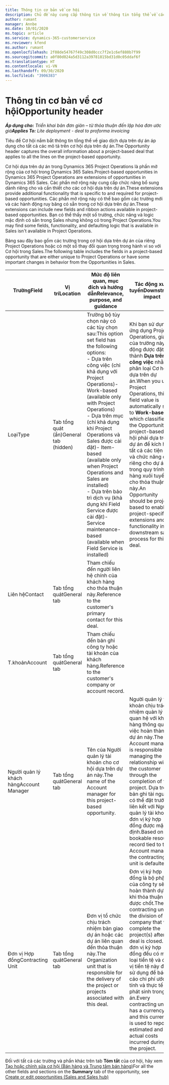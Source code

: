 ```yaml
---
title: Thông tin cơ bản về cơ hội
description: Chủ đề này cung cấp thông tin về thông tin tổng thể về các thỏa thuận dựa trên dự án và mô tả cơ hội dựa trên dự án.
author: rumant
manager: Annbe
ms.date: 10/01/2020
ms.topic: article
ms.service: dynamics-365-customerservice
ms.reviewer: kfend
ms.author: rumant
ms.openlocfilehash: 2f08de54767f49c308d0ccc7f2e1c6ef880b7f99
ms.sourcegitcommit: a0f80d024a5d3112a39781815bd31d0c05ddaf6f
ms.translationtype: HT
ms.contentlocale: vi-VN
ms.lasthandoff: 09/30/2020
ms.locfileid: "3906383"
---
```

# <a name="opportunity-header"></a><span data-ttu-id="21f4d-103">Thông tin cơ bản về cơ hội</span><span class="sxs-lookup"><span data-stu-id="21f4d-103">Opportunity header</span></span>

<span data-ttu-id="21f4d-104">_**Áp dụng cho:** Triển khai bản đơn giản – từ thỏa thuận đến lập hóa đơn ước giá_</span><span class="sxs-lookup"><span data-stu-id="21f4d-104">_**Applies To:** Lite deployment - deal to proforma invoicing_</span></span>

<span data-ttu-id="21f4d-105">Tiêu đề Cơ hội nắm bắt thông tin tổng thể về giao dịch dựa trên dự án áp dụng cho tất cả các mô tả trên cơ hội dựa trên dự án.</span><span class="sxs-lookup"><span data-stu-id="21f4d-105">The Opportunity header captures the overall information about a project-based deal that applies to all the lines on the project-based opportunity.</span></span>

<span data-ttu-id="21f4d-106">Cơ hội dựa trên dự án trong Dynamics 365 Project Operations là phần mở rộng của cơ hội trong Dynamics 365 Sales.</span><span class="sxs-lookup"><span data-stu-id="21f4d-106">Project-based opportunities in Dynamics 365 Project Operations are extensions of opportunities in Dynamics 365 Sales.</span></span> <span data-ttu-id="21f4d-107">Các phần mở rộng này cung cấp chức năng bổ sung dành riêng cho và cần thiết cho các cơ hội dựa trên dự án.</span><span class="sxs-lookup"><span data-stu-id="21f4d-107">These extensions provide additional functionality that is specific to and required for project-based opportunities.</span></span> <span data-ttu-id="21f4d-108">Các phần mở rộng này có thể bao gồm các trường mới và các hành động ruy băng có sẵn trong cơ hội dựa trên dự án.</span><span class="sxs-lookup"><span data-stu-id="21f4d-108">These extensions can include new fields and ribbon actions available in project-based opportunities.</span></span> <span data-ttu-id="21f4d-109">Bạn có thể thấy một số trường, chức năng và logic mặc định có sẵn trong Sales nhưng không có trong Project Operations.</span><span class="sxs-lookup"><span data-stu-id="21f4d-109">You may find some fields, functionality, and defaulting logic that is available in Sales isn't available in Project Operations.</span></span>

<span data-ttu-id="21f4d-110">Bảng sau đây bao gồm các trường trong cơ hội dựa trên dự án của riêng Project Operations hoặc có một số thay đổi quan trọng trong hành vi so với Cơ hội trong Sales.</span><span class="sxs-lookup"><span data-stu-id="21f4d-110">The following table includes the fields in a project-based opportunity that are either unique to Project Operations or have some important changes in behavior from the Opportunities in Sales.</span></span>

| <span data-ttu-id="21f4d-111">**Trường**</span><span class="sxs-lookup"><span data-stu-id="21f4d-111">**Field**</span></span> | <span data-ttu-id="21f4d-112">**Vị trí**</span><span class="sxs-lookup"><span data-stu-id="21f4d-112">**Location**</span></span> | <span data-ttu-id="21f4d-113">**Mức độ liên quan, mục đích và hướng dẫn**</span><span class="sxs-lookup"><span data-stu-id="21f4d-113">**Relevance, purpose, and guidance**</span></span> | <span data-ttu-id="21f4d-114">**Tác động xuôi tuyến**</span><span class="sxs-lookup"><span data-stu-id="21f4d-114">**Downstream impact**</span></span> |
| --- | --- | --- | --- |
| <span data-ttu-id="21f4d-115">Loại</span><span class="sxs-lookup"><span data-stu-id="21f4d-115">Type</span></span> | <span data-ttu-id="21f4d-116">Tab tổng quát (ẩn)</span><span class="sxs-lookup"><span data-stu-id="21f4d-116">General tab (hidden)</span></span> | <span data-ttu-id="21f4d-117">Trường bộ tùy chọn này có các tùy chọn sau:</span><span class="sxs-lookup"><span data-stu-id="21f4d-117">This option set field has the following options:</span></span></br><span data-ttu-id="21f4d-118">- Dựa trên công việc (chỉ khả dụng với Project Operations)</span><span class="sxs-lookup"><span data-stu-id="21f4d-118">- Work-based (available only with Project Operations)</span></span></br><span data-ttu-id="21f4d-119">- Dựa trên mục (chỉ khả dụng khi Project Operations và Sales được cài đặt)</span><span class="sxs-lookup"><span data-stu-id="21f4d-119">- Item-based (available only when Project Operations and Sales are installed)</span></span></br><span data-ttu-id="21f4d-120">- Dựa trên bảo trì dịch vụ (khả dụng khi Field Service được cài đặt)</span><span class="sxs-lookup"><span data-stu-id="21f4d-120">- Service maintenance-based (available when Field Service is installed)</span></span> | <span data-ttu-id="21f4d-121">Khi bạn sử dụng ứng dụng Project Operations, giá trị của trường này tự động được đặt thành **Dựa trên công việc** nhằm phân loại Cơ hội là dựa trên dự án.</span><span class="sxs-lookup"><span data-stu-id="21f4d-121">When you use Project Operations, this field value is automatically set to **Work-based** which classifies the Opportunity as project-based.</span></span> <span data-ttu-id="21f4d-122">Cơ hội phải dựa trên dự án để kích hoạt tất cả các tiện ích và chức năng dành riêng cho dự án trong quy trình bán hàng xuôi tuyến cho thỏa thuận này.</span><span class="sxs-lookup"><span data-stu-id="21f4d-122">An Opportunity should be project-based to enable all project-specific extensions and functionality in the downstream sales process for this deal.</span></span> |
| <span data-ttu-id="21f4d-123">Liên hệ</span><span class="sxs-lookup"><span data-stu-id="21f4d-123">Contact</span></span> | <span data-ttu-id="21f4d-124">Tab tổng quát</span><span class="sxs-lookup"><span data-stu-id="21f4d-124">General tab</span></span> | <span data-ttu-id="21f4d-125">Tham chiếu đến người liên hệ chính của khách hàng cho thỏa thuận này.</span><span class="sxs-lookup"><span data-stu-id="21f4d-125">Reference to the customer's primary contact for this deal.</span></span> | |
| <span data-ttu-id="21f4d-126">T.khoản</span><span class="sxs-lookup"><span data-stu-id="21f4d-126">Account</span></span> | <span data-ttu-id="21f4d-127">Tab tổng quát</span><span class="sxs-lookup"><span data-stu-id="21f4d-127">General tab</span></span> | <span data-ttu-id="21f4d-128">Tham chiếu đến bản ghi công ty hoặc tài khoản của khách hàng.</span><span class="sxs-lookup"><span data-stu-id="21f4d-128">Reference to the customer's company or account record.</span></span> | |
| <span data-ttu-id="21f4d-129">Người quản lý khách hàng</span><span class="sxs-lookup"><span data-stu-id="21f4d-129">Account Manager</span></span> | <span data-ttu-id="21f4d-130">Tab tổng quát</span><span class="sxs-lookup"><span data-stu-id="21f4d-130">General tab</span></span> | <span data-ttu-id="21f4d-131">Tên của Người quản lý tài khoản cho cơ hội dựa trên dự án này.</span><span class="sxs-lookup"><span data-stu-id="21f4d-131">The name of the Account manager for this project-based opportunity.</span></span> | <span data-ttu-id="21f4d-132">Người quản lý tài khoản chịu trách nhiệm quản lý mối quan hệ với khách hàng thông qua việc hoàn thành dự án này.</span><span class="sxs-lookup"><span data-stu-id="21f4d-132">The Account manager is responsible for managing the relationship with the customer through the completion of this project.</span></span> <span data-ttu-id="21f4d-133">Dựa trên bản ghi tài nguyên có thể đặt trước liên kết với Người quản lý tài khoản, đơn vị ký hợp đồng được mặc định.</span><span class="sxs-lookup"><span data-stu-id="21f4d-133">Based on the bookable resource record tied to the Account manager, the contracting unit is defaulted.</span></span> |
| <span data-ttu-id="21f4d-134">Đơn vị Hợp đồng</span><span class="sxs-lookup"><span data-stu-id="21f4d-134">Contracting Unit</span></span> | <span data-ttu-id="21f4d-135">Tab tổng quát</span><span class="sxs-lookup"><span data-stu-id="21f4d-135">General tab</span></span> | <span data-ttu-id="21f4d-136">Đơn vị tổ chức chịu trách nhiệm bàn giao dự án hoặc các dự án liên quan đến thỏa thuận này.</span><span class="sxs-lookup"><span data-stu-id="21f4d-136">The Organization unit that is responsible for the delivery of the project or projects associated with this deal.</span></span> | <span data-ttu-id="21f4d-137">Đơn vị ký hợp đồng là bộ phận của công ty sẽ hoàn thành dự án khi thỏa thuận được chốt.</span><span class="sxs-lookup"><span data-stu-id="21f4d-137">The contracting unit is the division of the company that will complete the project(s) after the deal is closed.</span></span> <span data-ttu-id="21f4d-138">Mỗi đơn vị ký hợp đồng đều có một loại tiền tệ và đơn vị tiền tệ này được sử dụng để báo cáo chi phí ước tính và thực tế phát sinh trong dự án.</span><span class="sxs-lookup"><span data-stu-id="21f4d-138">Every contracting unit has a currency, and this currency is used to report estimated and actual costs incurred during the project.</span></span> |

<span data-ttu-id="21f4d-139">Đối với tất cả các trường và phần khác trên tab **Tóm tắt** của cơ hội, hãy xem [Tạo hoặc chỉnh sửa cơ hội (Bán hàng và Trung tâm bán hàng)](https://docs.microsoft.com/dynamics365/sales-enterprise/create-edit-opportunity-sales)</span><span class="sxs-lookup"><span data-stu-id="21f4d-139">For all the other fields and sections on the **Summary** tab of the opportunity, see [Create or edit opportunities (Sales and Sales hub)](https://docs.microsoft.com/dynamics365/sales-enterprise/create-edit-opportunity-sales)</span></span>
